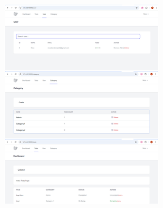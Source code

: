 ![alt text](<Screenshot 2025-05-15 014256.png>)
![alt text](image-1.png)
![alt text](<Screenshot 2025-05-15 014921.png>)